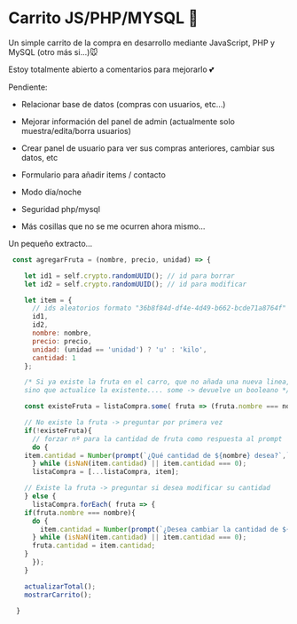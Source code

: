 ﻿# Carrito JS/PHP/MYSQL 🛒
  
Un simple carrito de la compra en desarrollo mediante JavaScript, PHP y MySQL  (otro más si...)🐭

Estoy totalmente abierto a comentarios para mejorarlo 💕

Pendiente:

- Relacionar base de datos (compras con usuarios, etc...)

- Mejorar información del panel de admin (actualmente solo muestra/edita/borra usuarios)

- Crear panel de usuario para ver sus compras anteriores, cambiar sus datos, etc

- Formulario para añadir items / contacto

- Modo día/noche

- Seguridad php/mysql

- Más cosillas que no se me ocurren ahora mismo...

Un pequeño extracto...

```js
 const agregarFruta = (nombre, precio, unidad) => {

    let id1 = self.crypto.randomUUID(); // id para borrar
    let id2 = self.crypto.randomUUID(); // id para modificar

    let item = {
      // ids aleatorios formato "36b8f84d-df4e-4d49-b662-bcde71a8764f"
      id1, 
      id2,
      nombre: nombre, 
      precio: precio, 
      unidad: (unidad == 'unidad') ? 'u' : 'kilo',
      cantidad: 1
    };

    /* Si ya existe la fruta en el carro, que no añada una nueva linea, 
    sino que actualice la existente.... some -> devuelve un booleano */

    const existeFruta = listaCompra.some( fruta => (fruta.nombre === nombre) );

    // No existe la fruta -> preguntar por primera vez
    if(!existeFruta){
      // forzar nº para la cantidad de fruta como respuesta al prompt
      do {
	item.cantidad = Number(prompt(`¿Qué cantidad de ${nombre} desea?`,`${item.cantidad}`));
      } while (isNaN(item.cantidad) || item.cantidad === 0);
      listaCompra = [...listaCompra, item];

    // Existe la fruta -> preguntar si desea modificar su cantidad
    } else {
      listaCompra.forEach( fruta => {
	if(fruta.nombre === nombre){
	  do {
	    item.cantidad = Number(prompt(`¿Desea cambiar la cantidad de ${nombre}?`,`${fruta.cantidad}`));
	  } while (isNaN(item.cantidad) || item.cantidad === 0);
	  fruta.cantidad = item.cantidad;
	}
      });
    }

    actualizarTotal();
    mostrarCarrito();

  }
```
